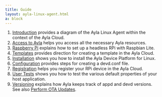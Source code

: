 ```yaml
---
title: Guide
layout: ayla-linux-agent.html
a: block
---
```


1. [Introduction](introduction) provides a diagram of the Ayla Linux Agent within the context of the Ayla Cloud.
1. [Access to Ayla](access-to-ayla) helps you access all the necessary Ayla resources.
1. [Raspberry Pi](raspberry-pi) explains how to set up a headless RPi with Raspbian Lite.
1. [Templates](templates) provides direction for creating a template in the Ayla Cloud.
1. [Installation](installation) shows you how to install the Ayla Device Platform for Linux.
1. [Configuration](configuration) provides steps for creating a devd.conf file.
1. [Registration](registration) helps you register your RPi device in the Ayla Cloud.
1. [User Tests](user-tests) shows you how to test the various default properties of your host application.
1. [Versioning](versioning) explains how Ayla keeps track of appd and devd versions. See also [Perform OTA Updates](../tutorials/perform-ota-updates/).
